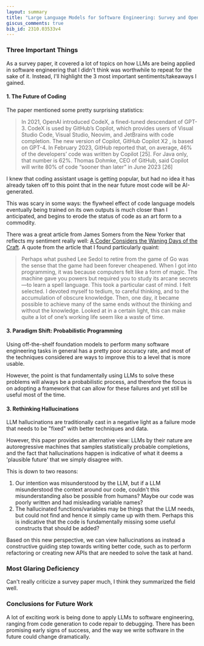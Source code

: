 ```yaml
---
layout: summary
title: "Large Language Models for Software Engineering: Survey and Open Problems"
giscus_comments: true
bib_id: 2310.03533v4
---
```


### Three Important Things

As a survey paper, it covered a lot of topics on how LLMs are being applied in
software engineering that I didn't think was worthwhile to repeat for the sake
of it.  Instead, I'll highlight the 3 most important sentiments/takeaways I
gained.

#### 1. The Future of Coding

The paper mentioned some pretty surprising statistics:

> In 2021, OpenAI introduced CodeX, a fined-tuned descendant of GPT-3. CodeX is
used by GitHub’s Copilot, which provides users of Visual Studio Code, Visual
Studio, Neovim, and JetBrains with code completion. The new version of Copilot,
GitHub Copilot X2 , is based on GPT-4. In February 2023, GitHub reported that,
on average, 46% of the developers’ code was written by Copilot [25]. For Java
only, that number is 62%. Thomas Dohmke, CEO of GitHub, said Copilot will write
80% of code “sooner than later” in June 2023 [26]

I knew that coding assistant usage is getting popular, but had no idea it has
already taken off to this point that in the near future most code will be
AI-generated. 

This was scary in some ways: the flywheel effect of code language models
eventually being trained on its own outputs is much closer than I anticipated,
and begins to erode the status of code as an art form to a commodity.

There was a great article from James Somers from the New Yorker that
reflects my sentiment really well:
[A Coder Considers the Waning Days of the Craft](https://www.newyorker.com/magazine/2023/11/20/a-coder-considers-the-waning-days-of-the-craft).
A quote from the article that I found particularly quaint:

> Perhaps what pushed Lee Sedol to retire from the game of Go was the sense that the game had been forever cheapened. When I got into programming, it was because computers felt like a form of magic. The machine gave you powers but required you to study its arcane secrets—to learn a spell language. This took a particular cast of mind. I felt selected. I devoted myself to tedium, to careful thinking, and to the accumulation of obscure knowledge. Then, one day, it became possible to achieve many of the same ends without the thinking and without the knowledge. Looked at in a certain light, this can make quite a lot of one’s working life seem like a waste of time.

#### 3. Paradigm Shift: Probabilistic Programming

Using off-the-shelf foundation models to perform many software engineering tasks
in general has a pretty poor accuracy rate, and most of the techniques
considered are ways to improve this to a level that is more usable.

However, the point is that fundamentally using LLMs to solve these problems will
always be a probabilistic process, and therefore the focus is on adopting a
framework that can allow for these failures and yet still be useful most of the
time.

#### 3. Rethinking Hallucinations

LLM hallucinations are traditionally cast in a negative light
as a failure mode that needs to be "fixed" with better techniques
and data. 

However, this paper provides an alternative view: LLMs by their
nature are autoregressive machines that samples statistically probable
completions, and the fact that hallucinations happen is indicative
of what it deems a 'plausible future' that we simply disagree with.

This is down to two reasons:
1. Our intention was misunderstood by the LLM, but if a
LLM misunderstood the context around our code, couldn't this
misunderstanding also be possible from humans? Maybe our code was
poorly written and had misleading variable names?
2. The hallucinated functions/variables may be things that the LLM needs, but
could not find and hence it simply came up with them. Perhaps this is indicative
that the code is fundamentally missing some useful constructs that should be
added?

Based on this new perspective, we can view hallucinations as instead a
constructive guiding step towards writing better code, such as to perform
refactoring or creating new APIs that are needed to solve the task at hand.

### Most Glaring Deficiency
Can't really criticize a survey paper much, I think they summarized the field
well.

### Conclusions for Future Work
A lot of exciting work is being done to apply LLMs to software engineering, ranging from code generation to code repair to debugging. There has been
promising early signs of success, and the way we write software in the future
could change dramatically.
